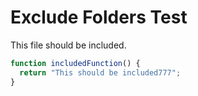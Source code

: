 # Exclude Folders Test

This file should be included.

```javascript
function includedFunction() {
  return "This should be included777";
}
```
